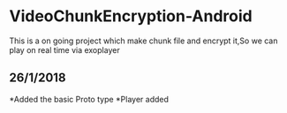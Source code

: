 VideoChunkEncryption-Android
=================


This is a on going project which make chunk file and encrypt it,So we can play on real time via exoplayer

## 26/1/2018 

*Added the basic Proto type
*Player added


